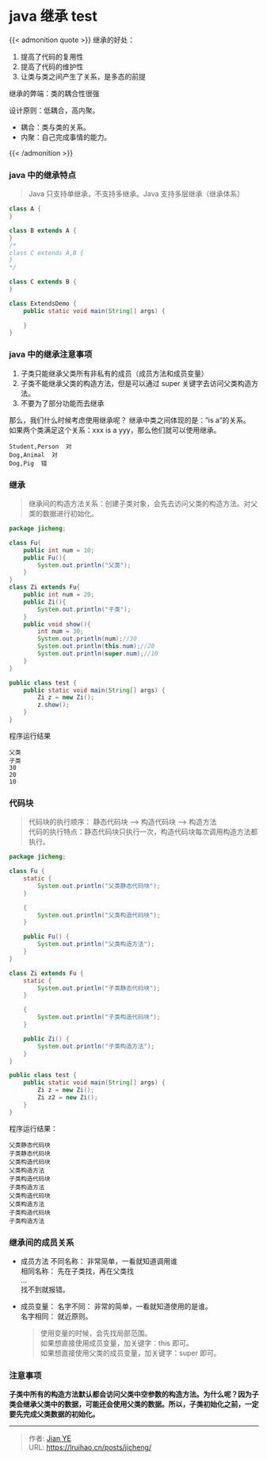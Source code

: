 # java 继承 test


{{< admonition quote >}}
继承的好处：

1. 提高了代码的复用性
2. 提高了代码的维护性
3. 让类与类之间产生了关系，是多态的前提

继承的弊端：类的耦合性很强

设计原则：低耦合，高内聚。

- 耦合：类与类的关系。
- 内聚：自己完成事情的能力。

{{< /admonition >}}

<!--more-->

### java 中的继承特点

> Java 只支持单继承，不支持多继承。Java 支持多层继承（继承体系）

```java
class A {
}

class B extends A {
}
/*
class C extends A,B {
}
*/

class C extends B {
}

class ExtendsDemo {
	public static void main(String[] args) {

	}
}
```

### java 中的继承注意事项

1. 子类只能继承父类所有非私有的成员（成员方法和成员变量）
2. 子类不能继承父类的构造方法，但是可以通过 super 关键字去访问父类构造方法。
3. 不要为了部分功能而去继承

那么，我们什么时候考虑使用继承呢？
继承中类之间体现的是：”is a”的关系。  
 如果两个类满足这个关系：xxx is a yyy，那么他们就可以使用继承。

```
Student,Person  对
Dog,Animal  对
Dog,Pig  错
```

### 继承

> 继承间的构造方法关系：创建子类对象，会先去访问父类的构造方法。对父类的数据进行初始化。

```java
package jicheng;

class Fu{
	public int num = 10;
	public Fu(){
		System.out.println("父类");
	}
}
class Zi extends Fu{
	public int num = 20;
	public Zi(){
		System.out.println("子类");
	}
	public void show(){
		int num = 30;
		System.out.println(num);//30
		System.out.println(this.num);//20
		System.out.println(super.num);//10
	}
}

public class test {
	public static void main(String[] args) {
		Zi z = new Zi();
		z.show();
	}
}
```

程序运行结果

```
父类
子类
30
20
10
```

### 代码块

> 代码块的执行顺序： 静态代码块 --> 构造代码块 --> 构造方法  
> 代码的执行特点：静态代码块只执行一次，构造代码块每次调用构造方法都执行。

```java
package jicheng;

class Fu {
	static {
		System.out.println("父类静态代码块");
	}

	{
		System.out.println("父类构造代码块");
	}

	public Fu() {
		System.out.println("父类构造方法");
	}
}

class Zi extends Fu {
	static {
		System.out.println("子类静态代码块");
	}

	{
		System.out.println("子类构造代码块");
	}

	public Zi() {
		System.out.println("子类构造方法");
	}
}

public class test {
	public static void main(String[] args) {
		Zi z = new Zi();
		Zi z2 = new Zi();
	}
}
```

程序运行结果：

```
父类静态代码块
子类静态代码块
父类构造代码块
父类构造方法
子类构造代码块
子类构造方法
父类构造代码块
父类构造方法
子类构造代码块
子类构造方法
```

### 继承间的成员关系

- 成员方法
  不同名称： 非常简单，一看就知道调用谁  
  相同名称： 先在子类找，再在父类找  
  ...  
  找不到就报错。

- 成员变量：
  名字不同： 非常的简单，一看就知道使用的是谁。  
  名字相同： 就近原则。
  > 使用变量的时候，会先找局部范围。  
  > 如果想直接使用成员变量，加关键字：this 即可。  
  > 如果想直接使用父类的成员变量，加关键字：super 即可。

### 注意事项

**子类中所有的构造方法默认都会访问父类中空参数的构造方法。为什么呢？因为子类会继承父类中的数据，可能还会使用父类的数据。所以，子类初始化之前，一定要先完成父类数据的初始化。**


---

> 作者: [Jian YE](https://github.com/jianye0428)  
> URL: https://lruihao.cn/posts/jicheng/  

